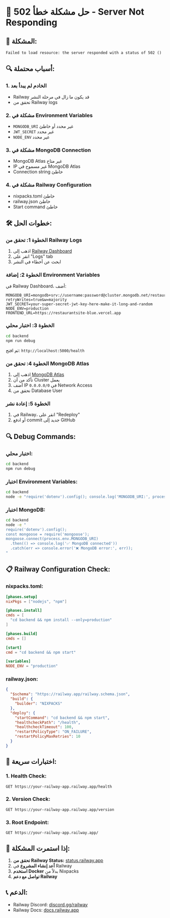 # 🔧 حل مشكلة خطأ 502 - Server Not Responding

## 🚨 المشكلة:
```
Failed to load resource: the server responded with a status of 502 ()
```

## 🔍 أسباب محتملة:

### 1. **الخادم لم يبدأ بعد**
- Railway قد يكون ما زال في مرحلة النشر
- تحقق من Railway logs

### 2. **مشكلة في Environment Variables**
- `MONGODB_URI` غير محدد أو خاطئ
- `JWT_SECRET` غير محدد
- `NODE_ENV` غير محدد

### 3. **مشكلة في MongoDB Connection**
- MongoDB Atlas غير متاح
- IP غير مسموح في MongoDB Atlas
- Connection string خاطئ

### 4. **مشكلة في Railway Configuration**
- nixpacks.toml خاطئ
- railway.json خاطئ
- Start command خاطئ

## 🛠️ خطوات الحل:

### **الخطوة 1: تحقق من Railway Logs**
1. اذهب إلى [Railway Dashboard](https://railway.com/project/24879fee-ec2c-4646-acf7-b6350cad60b4/service/fae2f0bc-5563-4fdb-bbbc-5d78086026f9?environmentId=99e320ab-84ef-486c-83e7-75ea6d215259&id=532119be-daf2-4f1f-a16c-372d2edc57c0&context=2025-09-14T11%3A44%3A15.888815651Z#build)
2. انقر على "Logs" tab
3. ابحث عن أخطاء في النشر

### **الخطوة 2: إضافة Environment Variables**
في Railway Dashboard، أضف:

```env
MONGODB_URI=mongodb+srv://username:password@cluster.mongodb.net/restaurant?retryWrites=true&w=majority
JWT_SECRET=your-super-secret-jwt-key-here-make-it-long-and-random
NODE_ENV=production
FRONTEND_URL=https://restaurantsite-blue.vercel.app
```

### **الخطوة 3: اختبار محلي**
```bash
cd backend
npm run debug
```

ثم افتح: `http://localhost:5000/health`

### **الخطوة 4: تحقق من MongoDB Atlas**
1. اذهب إلى [MongoDB Atlas](https://cloud.mongodb.com)
2. تأكد من أن Cluster يعمل
3. أضف IP `0.0.0.0/0` في Network Access
4. تحقق من Database User

### **الخطوة 5: إعادة نشر**
1. في Railway، انقر على "Redeploy"
2. أو ادفع commit جديد إلى GitHub

## 🔍 Debug Commands:

### **اختبار محلي:**
```bash
cd backend
npm run debug
```

### **اختبار Environment Variables:**
```bash
cd backend
node -e "require('dotenv').config(); console.log('MONGODB_URI:', process.env.MONGODB_URI ? 'Set' : 'Not set');"
```

### **اختبار MongoDB:**
```bash
cd backend
node -e "
require('dotenv').config();
const mongoose = require('mongoose');
mongoose.connect(process.env.MONGODB_URI)
  .then(() => console.log('✅ MongoDB connected'))
  .catch(err => console.error('❌ MongoDB error:', err));
"
```

## 📋 Railway Configuration Check:

### **nixpacks.toml:**
```toml
[phases.setup]
nixPkgs = ["nodejs", "npm"]

[phases.install]
cmds = [
  "cd backend && npm install --only=production"
]

[phases.build]
cmds = []

[start]
cmd = "cd backend && npm start"

[variables]
NODE_ENV = "production"
```

### **railway.json:**
```json
{
  "$schema": "https://railway.app/railway.schema.json",
  "build": {
    "builder": "NIXPACKS"
  },
  "deploy": {
    "startCommand": "cd backend && npm start",
    "healthcheckPath": "/health",
    "healthcheckTimeout": 100,
    "restartPolicyType": "ON_FAILURE",
    "restartPolicyMaxRetries": 10
  }
}
```

## 🎯 اختبارات سريعة:

### **1. Health Check:**
```
GET https://your-railway-app.railway.app/health
```

### **2. Version Check:**
```
GET https://your-railway-app.railway.app/version
```

### **3. Root Endpoint:**
```
GET https://your-railway-app.railway.app/
```

## 🚨 إذا استمرت المشكلة:

1. **تحقق من Railway Status:** [status.railway.app](https://status.railway.app)
2. **أعد إنشاء المشروع** في Railway
3. **استخدم Docker** بدلاً من Nixpacks
4. **تواصل مع دعم Railway**

## 📞 الدعم:
- Railway Discord: [discord.gg/railway](https://discord.gg/railway)
- Railway Docs: [docs.railway.app](https://docs.railway.app)
